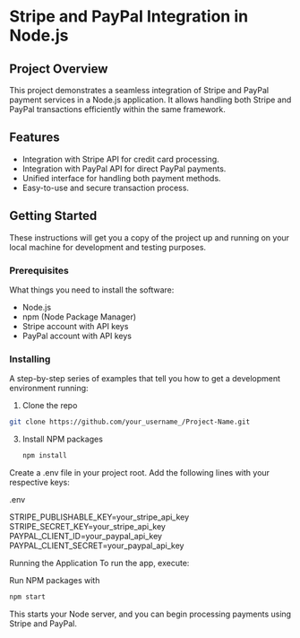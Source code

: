 # Stripe and PayPal Integration in Node.js

## Project Overview

This project demonstrates a seamless integration of Stripe and PayPal payment services in a Node.js application. It allows handling both Stripe and PayPal transactions efficiently within the same framework.

## Features

- Integration with Stripe API for credit card processing.
- Integration with PayPal API for direct PayPal payments.
- Unified interface for handling both payment methods.
- Easy-to-use and secure transaction process.

## Getting Started

These instructions will get you a copy of the project up and running on your local machine for development and testing purposes.

### Prerequisites

What things you need to install the software:

- Node.js
- npm (Node Package Manager)
- Stripe account with API keys
- PayPal account with API keys

### Installing

A step-by-step series of examples that tell you how to get a development environment running:

1.  Clone the repo
   ```sh
   git clone https://github.com/your_username_/Project-Name.git
   ```
3. Install NPM packages
   ```sh
   npm install
   ```

Create a .env file in your project root.
Add the following lines with your respective keys:

.env

STRIPE_PUBLISHABLE_KEY=your_stripe_api_key
STRIPE_SECRET_KEY=your_stripe_api_key
PAYPAL_CLIENT_ID=your_paypal_api_key
PAYPAL_CLIENT_SECRET=your_paypal_api_key

Running the Application
To run the app, execute:

Run NPM packages with
   ```sh
   npm start
   ```
This starts your Node server, and you can begin processing payments using Stripe and PayPal.
